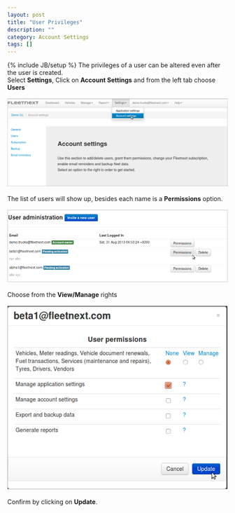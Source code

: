 ```yaml
---
layout: post
title: "User Privileges"
description: ""
category: Account Settings
tags: []
---
```

{% include JB/setup %}
The privileges of a user can be altered even after the user is created.  
Select **Settings**, Click on **Account Settings** and from the left tab choose **Users**<br/>  
![Go To Users](/assets/images/tb/DelUser_01.png)
<br/>  
The list of users will show up, besides each name is a **Permissions** option.
<br/>  
![Click on Permissions](/assets/images/tb/permission_01.png)
<br/>  
Choose from the **View/Manage** rights<br/>  
![Click on Permissions](/assets/images/tb/permission_02.png)
<br/>  
Confirm by clicking on **Update**.

